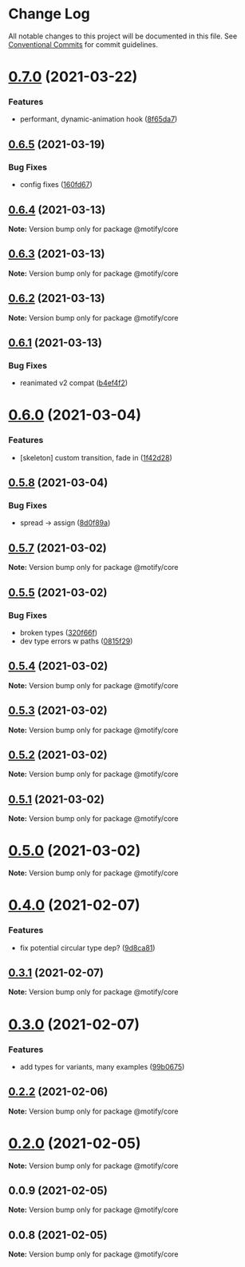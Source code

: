 # Change Log

All notable changes to this project will be documented in this file.
See [Conventional Commits](https://conventionalcommits.org) for commit guidelines.

# [0.7.0](https://github.com/nandorojo/moti/compare/v0.6.5...v0.7.0) (2021-03-22)


### Features

* performant, dynamic-animation hook ([8f65da7](https://github.com/nandorojo/moti/commit/8f65da78fd913f87e089ddbc3c402fc42e41d9d2))





## [0.6.5](https://github.com/nandorojo/moti/compare/v0.6.4...v0.6.5) (2021-03-19)


### Bug Fixes

* config fixes ([160fd67](https://github.com/nandorojo/moti/commit/160fd677604a8a97980a6878b17a0be92688cdc1))





## [0.6.4](https://github.com/nandorojo/moti/compare/v0.6.3...v0.6.4) (2021-03-13)

**Note:** Version bump only for package @motify/core





## [0.6.3](https://github.com/nandorojo/moti/compare/v0.6.2...v0.6.3) (2021-03-13)

**Note:** Version bump only for package @motify/core





## [0.6.2](https://github.com/nandorojo/moti/compare/v0.6.1...v0.6.2) (2021-03-13)

**Note:** Version bump only for package @motify/core





## [0.6.1](https://github.com/nandorojo/moti/compare/v0.6.0...v0.6.1) (2021-03-13)


### Bug Fixes

* reanimated v2 compat ([b4ef4f2](https://github.com/nandorojo/moti/commit/b4ef4f2d30158c3ef0ef618a01fc1e773d4c2342))





# [0.6.0](https://github.com/nandorojo/moti/compare/v0.5.8...v0.6.0) (2021-03-04)


### Features

* [skeleton] custom transition, fade in ([1f42d28](https://github.com/nandorojo/moti/commit/1f42d28405abaaa7ae59e89b29a7bd486847bb7a))





## [0.5.8](https://github.com/nandorojo/moti/compare/v0.5.7...v0.5.8) (2021-03-04)


### Bug Fixes

* spread -> assign ([8d0f89a](https://github.com/nandorojo/moti/commit/8d0f89a899e0c6e3e2b7285d98831addef48dd6c))





## [0.5.7](https://github.com/nandorojo/moti/compare/v0.5.6...v0.5.7) (2021-03-02)

**Note:** Version bump only for package @motify/core





## [0.5.5](https://github.com/nandorojo/moti/compare/v0.5.4...v0.5.5) (2021-03-02)


### Bug Fixes

* broken types ([320f66f](https://github.com/nandorojo/moti/commit/320f66f1c0861e9ab3f47a06289183745e958d59))
* dev type errors w paths ([0815f29](https://github.com/nandorojo/moti/commit/0815f29c2ce71b39150b0c0b8f7d2a3497b2541b))





## [0.5.4](https://github.com/nandorojo/moti/compare/v0.5.3...v0.5.4) (2021-03-02)

**Note:** Version bump only for package @motify/core





## [0.5.3](https://github.com/nandorojo/moti/compare/v0.5.2...v0.5.3) (2021-03-02)

**Note:** Version bump only for package @motify/core





## [0.5.2](https://github.com/nandorojo/moti/compare/v0.5.1...v0.5.2) (2021-03-02)

**Note:** Version bump only for package @motify/core





## [0.5.1](https://github.com/nandorojo/moti/compare/v0.5.0...v0.5.1) (2021-03-02)

**Note:** Version bump only for package @motify/core





# [0.5.0](https://github.com/nandorojo/moti/compare/v0.4.1...v0.5.0) (2021-03-02)

**Note:** Version bump only for package @motify/core





# [0.4.0](https://github.com/nandorojo/moti/compare/v0.3.1...v0.4.0) (2021-02-07)


### Features

* fix potential circular type dep? ([9d8ca81](https://github.com/nandorojo/moti/commit/9d8ca815574467200c6b28bf05cb61d18aa031a8))





## [0.3.1](https://github.com/nandorojo/moti/compare/v0.3.0...v0.3.1) (2021-02-07)

**Note:** Version bump only for package @motify/core





# [0.3.0](https://github.com/nandorojo/moti/compare/v0.2.2...v0.3.0) (2021-02-07)


### Features

* add types for variants, many examples ([99b0675](https://github.com/nandorojo/moti/commit/99b0675f0895b35a018176cccf1506372142ac47))





## [0.2.2](https://github.com/nandorojo/moti/compare/v0.2.0...v0.2.2) (2021-02-06)

**Note:** Version bump only for package @motify/core





# [0.2.0](https://github.com/nandorojo/moti/compare/v0.0.6...v0.2.0) (2021-02-05)

**Note:** Version bump only for package @motify/core





## 0.0.9 (2021-02-05)

**Note:** Version bump only for package @motify/core





## 0.0.8 (2021-02-05)

**Note:** Version bump only for package @motify/core
